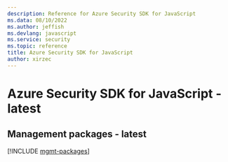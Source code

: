 ```yaml
---
description: Reference for Azure Security SDK for JavaScript
ms.data: 08/10/2022
ms.author: jeffish
ms.devlang: javascript
ms.service: security
ms.topic: reference
title: Azure Security SDK for JavaScript
author: xirzec
---
```

# Azure Security SDK for JavaScript - latest

## Management packages - latest
[!INCLUDE [mgmt-packages](security-mgmt-index.md)]